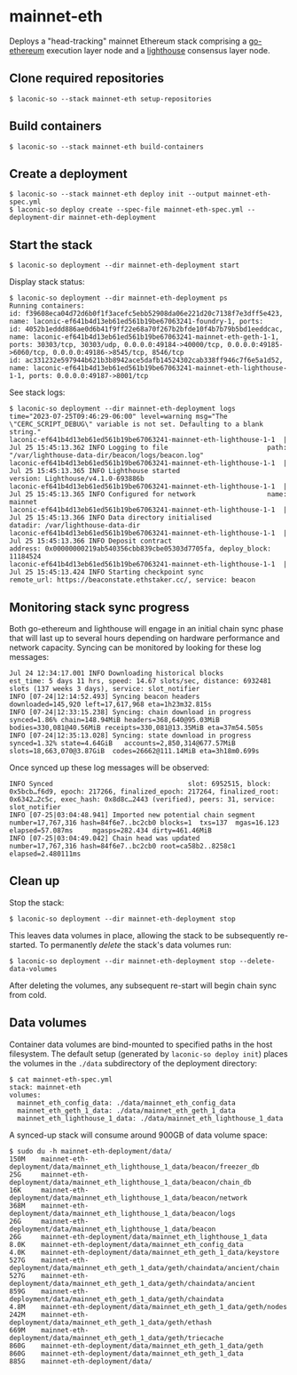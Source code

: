 # mainnet-eth

Deploys a "head-tracking" mainnet Ethereum stack comprising a [go-ethereum](https://github.com/cerc-io/go-ethereum) execution layer node and a [lighthouse](https://github.com/sigp/lighthouse) consensus layer node.

## Clone required repositories

```
$ laconic-so --stack mainnet-eth setup-repositories
```

## Build containers

```
$ laconic-so --stack mainnet-eth build-containers
```

## Create a deployment

```
$ laconic-so --stack mainnet-eth deploy init --output mainnet-eth-spec.yml
$ laconic-so deploy create --spec-file mainnet-eth-spec.yml --deployment-dir mainnet-eth-deployment
```
## Start the stack
```
$ laconic-so deployment --dir mainnet-eth-deployment start
```
Display stack status:
```
$ laconic-so deployment --dir mainnet-eth-deployment ps
Running containers:
id: f39608eca04d72d6b0f1f3acefc5ebb52908da06e221d20c7138f7e3dff5e423, name: laconic-ef641b4d13eb61ed561b19be67063241-foundry-1, ports:
id: 4052b1eddd886ae0d6b41f9ff22e68a70f267b2bfde10f4b7b79b5bd1eeddcac, name: laconic-ef641b4d13eb61ed561b19be67063241-mainnet-eth-geth-1-1, ports: 30303/tcp, 30303/udp, 0.0.0.0:49184->40000/tcp, 0.0.0.0:49185->6060/tcp, 0.0.0.0:49186->8545/tcp, 8546/tcp
id: ac331232e597944b621b3b8942ace5dafb14524302cab338ff946c7f6e5a1d52, name: laconic-ef641b4d13eb61ed561b19be67063241-mainnet-eth-lighthouse-1-1, ports: 0.0.0.0:49187->8001/tcp
```
See stack logs:
```
$ laconic-so deployment --dir mainnet-eth-deployment logs
time="2023-07-25T09:46:29-06:00" level=warning msg="The \"CERC_SCRIPT_DEBUG\" variable is not set. Defaulting to a blank string."
laconic-ef641b4d13eb61ed561b19be67063241-mainnet-eth-lighthouse-1-1  | Jul 25 15:45:13.362 INFO Logging to file                         path: "/var/lighthouse-data-dir/beacon/logs/beacon.log"
laconic-ef641b4d13eb61ed561b19be67063241-mainnet-eth-lighthouse-1-1  | Jul 25 15:45:13.365 INFO Lighthouse started                      version: Lighthouse/v4.1.0-693886b
laconic-ef641b4d13eb61ed561b19be67063241-mainnet-eth-lighthouse-1-1  | Jul 25 15:45:13.365 INFO Configured for network                  name: mainnet
laconic-ef641b4d13eb61ed561b19be67063241-mainnet-eth-lighthouse-1-1  | Jul 25 15:45:13.366 INFO Data directory initialised              datadir: /var/lighthouse-data-dir
laconic-ef641b4d13eb61ed561b19be67063241-mainnet-eth-lighthouse-1-1  | Jul 25 15:45:13.366 INFO Deposit contract                        address: 0x00000000219ab540356cbb839cbe05303d7705fa, deploy_block: 11184524
laconic-ef641b4d13eb61ed561b19be67063241-mainnet-eth-lighthouse-1-1  | Jul 25 15:45:13.424 INFO Starting checkpoint sync                remote_url: https://beaconstate.ethstaker.cc/, service: beacon
```
## Monitoring stack sync progress
Both go-ethereum and lighthouse will engage in an initial chain sync phase that will last up to several hours depending on hardware performance and network capacity.
Syncing can be monitored by looking for these log messages:
```
Jul 24 12:34:17.001 INFO Downloading historical blocks           est_time: 5 days 11 hrs, speed: 14.67 slots/sec, distance: 6932481 slots (137 weeks 3 days), service: slot_notifier
INFO [07-24|12:14:52.493] Syncing beacon headers                   downloaded=145,920 left=17,617,968 eta=1h23m32.815s
INFO [07-24|12:33:15.238] Syncing: chain download in progress      synced=1.86% chain=148.94MiB headers=368,640@95.03MiB bodies=330,081@40.56MiB receipts=330,081@13.35MiB eta=37m54.505s
INFO [07-24|12:35:13.028] Syncing: state download in progress      synced=1.32% state=4.64GiB   accounts=2,850,314@677.57MiB slots=18,663,070@3.87GiB  codes=26662@111.14MiB eta=3h18m0.699s
```
Once synced up these log messages will be observed:
```
INFO Synced                                  slot: 6952515, block: 0x5bcb…f6d9, epoch: 217266, finalized_epoch: 217264, finalized_root: 0x6342…2c5c, exec_hash: 0x8d8c…2443 (verified), peers: 31, service: slot_notifier
INFO [07-25|03:04:48.941] Imported new potential chain segment     number=17,767,316 hash=84f6e7..bc2cb0 blocks=1  txs=137  mgas=16.123  elapsed=57.087ms     mgasps=282.434 dirty=461.46MiB
INFO [07-25|03:04:49.042] Chain head was updated                   number=17,767,316 hash=84f6e7..bc2cb0 root=ca58b2..8258c1 elapsed=2.480111ms
```
## Clean up

Stop the stack:
```
$ laconic-so deployment --dir mainnet-eth-deployment stop
```
This leaves data volumes in place, allowing the stack to be subsequently re-started.
To permanently *delete* the stack's data volumes run:
```
$ laconic-so deployment --dir mainnet-eth-deployment stop --delete-data-volumes
```
After deleting the volumes, any subsequent re-start will begin chain sync from cold.
## Data volumes
Container data volumes are bind-mounted to specified paths in the host filesystem.
The default setup (generated by `laconic-so deploy init`) places the volumes in the `./data` subdirectory of the deployment directory:
```
$ cat mainnet-eth-spec.yml
stack: mainnet-eth
volumes:
  mainnet_eth_config_data: ./data/mainnet_eth_config_data
  mainnet_eth_geth_1_data: ./data/mainnet_eth_geth_1_data
  mainnet_eth_lighthouse_1_data: ./data/mainnet_eth_lighthouse_1_data
```
A synced-up stack will consume around 900GB of data volume space:
```
$ sudo du -h mainnet-eth-deployment/data/
150M    mainnet-eth-deployment/data/mainnet_eth_lighthouse_1_data/beacon/freezer_db
25G     mainnet-eth-deployment/data/mainnet_eth_lighthouse_1_data/beacon/chain_db
16K     mainnet-eth-deployment/data/mainnet_eth_lighthouse_1_data/beacon/network
368M    mainnet-eth-deployment/data/mainnet_eth_lighthouse_1_data/beacon/logs
26G     mainnet-eth-deployment/data/mainnet_eth_lighthouse_1_data/beacon
26G     mainnet-eth-deployment/data/mainnet_eth_lighthouse_1_data
8.0K    mainnet-eth-deployment/data/mainnet_eth_config_data
4.0K    mainnet-eth-deployment/data/mainnet_eth_geth_1_data/keystore
527G    mainnet-eth-deployment/data/mainnet_eth_geth_1_data/geth/chaindata/ancient/chain
527G    mainnet-eth-deployment/data/mainnet_eth_geth_1_data/geth/chaindata/ancient
859G    mainnet-eth-deployment/data/mainnet_eth_geth_1_data/geth/chaindata
4.8M    mainnet-eth-deployment/data/mainnet_eth_geth_1_data/geth/nodes
242M    mainnet-eth-deployment/data/mainnet_eth_geth_1_data/geth/ethash
669M    mainnet-eth-deployment/data/mainnet_eth_geth_1_data/geth/triecache
860G    mainnet-eth-deployment/data/mainnet_eth_geth_1_data/geth
860G    mainnet-eth-deployment/data/mainnet_eth_geth_1_data
885G    mainnet-eth-deployment/data/
```